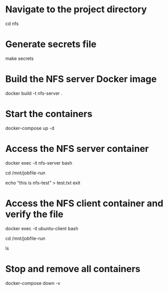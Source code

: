 # Navigate to the project directory
cd nfs

# Generate secrets file
make secrets

# Build the NFS server Docker image
docker build -t nfs-server .

# Start the containers
docker-compose up -d

# Access the NFS server container
docker exec -it nfs-server bash

cd /mnt/jobfile-run

echo "this is nfs-test" > test.txt
exit

# Access the NFS client container and verify the file
docker exec -it ubuntu-client bash

cd /mnt/jobfile-run

ls

# Stop and remove all containers
docker-compose down -v
